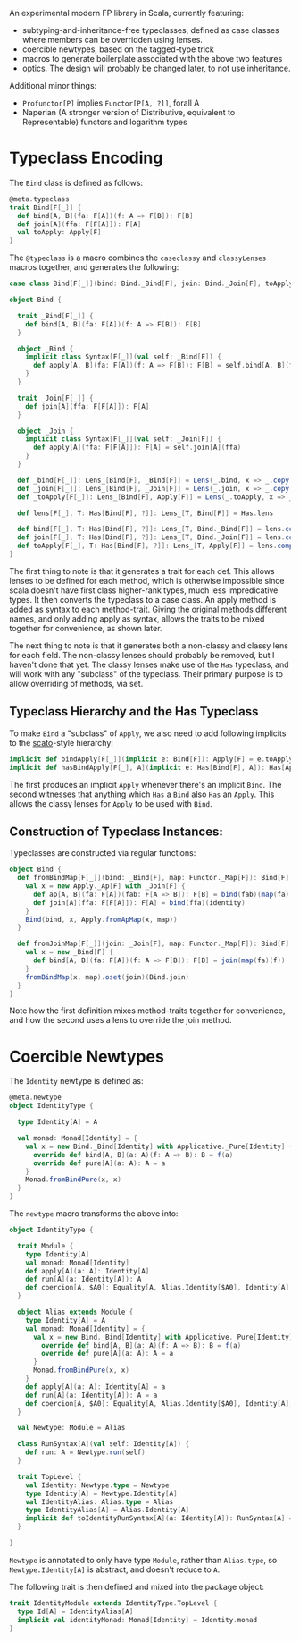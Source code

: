 An experimental modern FP library in Scala, currently featuring:

- subtyping-and-inheritance-free typeclasses, defined as case classes where
  members can be overridden using lenses.
- coercible newtypes, based on the tagged-type trick
- macros to generate boilerplate associated with the above two features
- optics. The design will probably be changed later, to not use inheritance.

Additional minor things:
- `Profunctor[P]` implies `Functor[P[A, ?]]`, forall A
- Naperian (A stronger version of Distributive, equivalent to Representable) functors and logarithm types

# Typeclass Encoding

The `Bind` class is defined as follows:

~~~scala
@meta.typeclass
trait Bind[F[_]] {
  def bind[A, B](fa: F[A])(f: A => F[B]): F[B]
  def join[A](ffa: F[F[A]]): F[A]
  val toApply: Apply[F]
}
~~~

The `@typeclass` is a macro combines the `caseclassy` and `classyLenses` macros
together, and generates the following:

~~~scala
case class Bind[F[_]](bind: Bind._Bind[F], join: Bind._Join[F], toApply: Apply[F])

object Bind {

  trait _Bind[F[_]] {
    def bind[A, B](fa: F[A])(f: A => F[B]): F[B]
  }

  object _Bind {
    implicit class Syntax[F[_]](val self: _Bind[F]) {
      def apply[A, B](fa: F[A])(f: A => F[B]): F[B] = self.bind[A, B](fa)(f)
    }
  }

  trait _Join[F[_]] {
    def join[A](ffa: F[F[A]]): F[A]
  }

  object _Join {
    implicit class Syntax[F[_]](val self: _Join[F]) {
      def apply[A](ffa: F[F[A]]): F[A] = self.join[A](ffa)
    }
  }

  def _bind[F[_]]: Lens_[Bind[F], _Bind[F]] = Lens(_.bind, x => _.copy(bind = x))
  def _join[F[_]]: Lens_[Bind[F], _Join[F]] = Lens(_.join, x => _.copy(join = x))
  def _toApply[F[_]]: Lens_[Bind[F], Apply[F]] = Lens(_.toApply, x => _.copy(toApply = x))

  def lens[F[_], T: Has[Bind[F], ?]]: Lens_[T, Bind[F]] = Has.lens 

  def bind[F[_], T: Has[Bind[F], ?]]: Lens_[T, Bind._Bind[F]] = lens.composeL(_bind) 
  def join[F[_], T: Has[Bind[F], ?]]: Lens_[T, Bind._Join[F]] = lens.composeL(_join) 
  def toApply[F[_], T: Has[Bind[F], ?]]: Lens_[T, Apply[F]] = lens.composeL(_toApply) 
}
~~~

The first thing to note is that it generates a trait for each def. This allows
lenses to be defined for each method, which is otherwise impossible since scala
doesn't have first class higher-rank types, much less impredicative types. It
then converts the typeclass to a case class. An apply method is added as syntax
to each method-trait. Giving the original methods different names, and only
adding apply as syntax, allows the traits to be mixed together for convenience,
as shown later.

The next thing to note is that it generates both a non-classy and classy lens
for each field. The non-classy lenses should probably be removed, but I haven't
done that yet. The classy lenses make use of the `Has` typeclass, and will work
with any "subclass" of the typeclass. Their primary purpose is to allow
overriding of methods, via set.

## Typeclass Hierarchy and the Has Typeclass

To make `Bind` a "subclass" of `Apply`, we also need to add following implicits
to the [scato](https://github.com/aloiscochard/scato)-style hierarchy:

~~~scala
implicit def bindApply[F[_]](implicit e: Bind[F]): Apply[F] = e.toApply
implicit def hasBindApply[F[_], A](implicit e: Has[Bind[F], A]): Has[Apply[F], A] = e.upcast(Bind.toApply)
~~~

The first produces an implicit `Apply` whenever there's an implicit `Bind`. The
second witnesses that anything which `Has` a `Bind` also `Has` an `Apply`. This
allows the classy lenses for `Apply` to be used with `Bind`.

## Construction of Typeclass Instances:

Typeclasses are constructed via regular functions:

~~~scala
object Bind {
  def fromBindMap[F[_]](bind: _Bind[F], map: Functor._Map[F]): Bind[F] = {
    val x = new Apply._Ap[F] with _Join[F] {
      def ap[A, B](fa: F[A])(fab: F[A => B]): F[B] = bind(fab)(map(fa))
      def join[A](ffa: F[F[A]]): F[A] = bind(ffa)(identity)
    }
    Bind(bind, x, Apply.fromApMap(x, map))
  }

  def fromJoinMap[F[_]](join: _Join[F], map: Functor._Map[F]): Bind[F] = {
    val x = new _Bind[F] {
      def bind[A, B](fa: F[A])(f: A => F[B]): F[B] = join(map(fa)(f))
    }
    fromBindMap(x, map).oset(join)(Bind.join)
  }
}
~~~

Note how the first definition mixes method-traits together for convenience, and
how the second uses a lens to override the join method.

# Coercible Newtypes

The `Identity` newtype is defined as:

~~~scala
@meta.newtype
object IdentityType {

  type Identity[A] = A

  val monad: Monad[Identity] = {
    val x = new Bind._Bind[Identity] with Applicative._Pure[Identity] {
      override def bind[A, B](a: A)(f: A => B): B = f(a)
      override def pure[A](a: A): A = a
    }
    Monad.fromBindPure(x, x)
  }
}
~~~

The `newtype` macro transforms the above into:

~~~scala
object IdentityType {

  trait Module {
    type Identity[A]
    val monad: Monad[Identity]
    def apply[A](a: A): Identity[A]
    def run[A](a: Identity[A]): A
    def coercion[A, $A0]: Equality[A, Alias.Identity[$A0], Identity[A], Identity[$A0]]
  }

  object Alias extends Module {
    type Identity[A] = A
    val monad: Monad[Identity] = {
      val x = new Bind._Bind[Identity] with Applicative._Pure[Identity] {
        override def bind[A, B](a: A)(f: A => B): B = f(a)
        override def pure[A](a: A): A = a
      }
      Monad.fromBindPure(x, x)
    }
    def apply[A](a: A): Identity[A] = a
    def run[A](a: Identity[A]): A = a
    def coercion[A, $A0]: Equality[A, Alias.Identity[$A0], Identity[A], Identity[$A0]] = Equality.refl
  }

  val Newtype: Module = Alias

  class RunSyntax[A](val self: Identity[A]) {
    def run: A = Newtype.run(self)
  }

  trait TopLevel {
    val Identity: Newtype.type = Newtype
    type Identity[A] = Newtype.Identity[A]
    val IdentityAlias: Alias.type = Alias
    type IdentityAlias[A] = Alias.Identity[A]
    implicit def toIdentityRunSyntax[A](a: Identity[A]): RunSyntax[A] = new RunSyntax[A](a)
  }

}
~~~

`Newtype` is annotated to only have type `Module`, rather than `Alias.type`, so
`Newtype.Identity[A]` is abstract, and doesn't reduce to `A`.

The following trait is then defined and mixed into the package object:

~~~scala
trait IdentityModule extends IdentityType.TopLevel {
  type Id[A] = IdentityAlias[A]
  implicit val identityMonad: Monad[Identity] = Identity.monad
}
~~~

